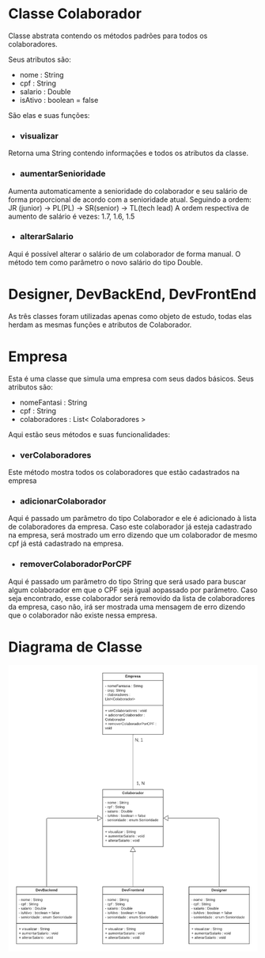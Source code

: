 # Classe Colaborador
Classe abstrata contendo os métodos padrões para todos os colaboradores.

Seus atributos são:

* nome : String
* cpf : String
* salario : Double
* isAtivo : boolean = false

São elas e suas funções: 


* ###  visualizar

Retorna uma String contendo informações e todos os atributos da classe.

* ###  aumentarSenioridade 

Aumenta automaticamente a senioridade do colaborador e seu salário de forma proporcional de acordo com a senioridade atual. Seguindo a ordem: 
JR (junior) -> PL(PL) -> SR(senior) -> TL(tech lead)
A ordem respectiva de aumento de salário é vezes: 1.7, 1.6, 1.5

* ###  alterarSalario
Aqui é possível alterar o salário de um colaborador de forma manual. O método tem como parâmetro o novo salário do tipo Double.


# Designer, DevBackEnd, DevFrontEnd
As três classes foram utilizadas apenas como objeto de estudo, todas elas herdam as mesmas funções e atributos de Colaborador.


# Empresa
Esta é uma classe que simula uma empresa com seus dados básicos. Seus atributos são:

* nomeFantasi : String
* cpf : String
* colaboradores : List< Colaboradores >

Aqui estão seus métodos e suas funcionalidades:

* ###  verColaboradores
Este método mostra todos os colaboradores que estão cadastrados na empresa

* ### adicionarColaborador
Aqui é passado um parâmetro do tipo Colaborador e ele é adicionado à lista de colaboradores da empresa. Caso este colaborador já esteja cadastrado na empresa, será mostrado um erro dizendo que um colaborador de mesmo cpf já está cadastrado na empresa.

* ### removerColaboradorPorCPF
Aqui é passado um parâmetro do tipo String que será usado para buscar algum colaborador em que o CPF seja igual aopassado por parâmetro. Caso seja encontrado, esse colaborador será removido da lista de colaboradores da empresa, caso não, irá ser mostrada uma mensagem de erro dizendo que o colaborador não existe nessa empresa.


# Diagrama de Classe

<img src = "./Diagrama.png" />
